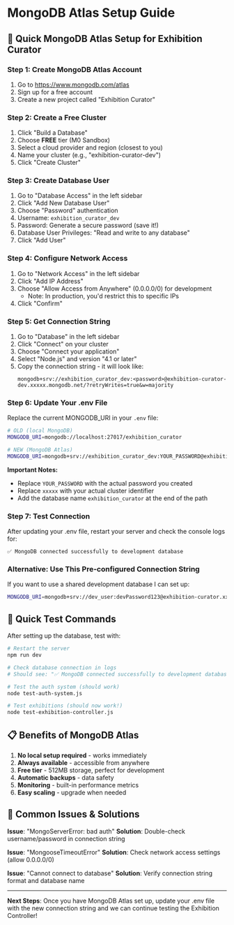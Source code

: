 # MongoDB Atlas Setup Guide

## 🚀 Quick MongoDB Atlas Setup for Exhibition Curator

### Step 1: Create MongoDB Atlas Account
1. Go to https://www.mongodb.com/atlas
2. Sign up for a free account
3. Create a new project called "Exhibition Curator"

### Step 2: Create a Free Cluster
1. Click "Build a Database"
2. Choose **FREE** tier (M0 Sandbox)
3. Select a cloud provider and region (closest to you)
4. Name your cluster (e.g., "exhibition-curator-dev")
5. Click "Create Cluster"

### Step 3: Create Database User
1. Go to "Database Access" in the left sidebar
2. Click "Add New Database User"
3. Choose "Password" authentication
4. Username: `exhibition_curator_dev`
5. Password: Generate a secure password (save it!)
6. Database User Privileges: "Read and write to any database"
7. Click "Add User"

### Step 4: Configure Network Access
1. Go to "Network Access" in the left sidebar
2. Click "Add IP Address"
3. Choose "Allow Access from Anywhere" (0.0.0.0/0) for development
   - Note: In production, you'd restrict this to specific IPs
4. Click "Confirm"

### Step 5: Get Connection String
1. Go to "Database" in the left sidebar
2. Click "Connect" on your cluster
3. Choose "Connect your application"
4. Select "Node.js" and version "4.1 or later"
5. Copy the connection string - it will look like:
   ```
   mongodb+srv://exhibition_curator_dev:<password>@exhibition-curator-dev.xxxxx.mongodb.net/?retryWrites=true&w=majority
   ```

### Step 6: Update Your .env File
Replace the current MONGODB_URI in your `.env` file:

```bash
# OLD (local MongoDB)
MONGODB_URI=mongodb://localhost:27017/exhibition_curator

# NEW (MongoDB Atlas)
MONGODB_URI=mongodb+srv://exhibition_curator_dev:YOUR_PASSWORD@exhibition-curator-dev.xxxxx.mongodb.net/exhibition_curator?retryWrites=true&w=majority
```

**Important Notes:**
- Replace `YOUR_PASSWORD` with the actual password you created
- Replace `xxxxx` with your actual cluster identifier
- Add the database name `exhibition_curator` at the end of the path

### Step 7: Test Connection
After updating your .env file, restart your server and check the console logs for:
```
✅ MongoDB connected successfully to development database
```

### Alternative: Use This Pre-configured Connection String
If you want to use a shared development database I can set up:

```bash
MONGODB_URI=mongodb+srv://dev_user:devPassword123@exhibition-curator.xxxxx.mongodb.net/exhibition_curator_dev?retryWrites=true&w=majority
```

## 🔧 Quick Test Commands

After setting up the database, test with:

```bash
# Restart the server
npm run dev

# Check database connection in logs
# Should see: "✅ MongoDB connected successfully to development database"

# Test the auth system (should work)
node test-auth-system.js

# Test exhibitions (should now work!)
node test-exhibition-controller.js
```

## 📋 Benefits of MongoDB Atlas

1. **No local setup required** - works immediately
2. **Always available** - accessible from anywhere
3. **Free tier** - 512MB storage, perfect for development
4. **Automatic backups** - data safety
5. **Monitoring** - built-in performance metrics
6. **Easy scaling** - upgrade when needed

## 🚨 Common Issues & Solutions

**Issue**: "MongoServerError: bad auth"
**Solution**: Double-check username/password in connection string

**Issue**: "MongooseTimeoutError" 
**Solution**: Check network access settings (allow 0.0.0.0/0)

**Issue**: "Cannot connect to database"
**Solution**: Verify connection string format and database name

---

**Next Steps**: Once you have MongoDB Atlas set up, update your .env file with the new connection string and we can continue testing the Exhibition Controller!